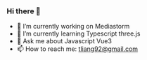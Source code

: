 ### Hi there 👋

- 🔭 I’m currently working on Mediastorm
- 🌱 I’m currently learning Typescript three.js
- 💬 Ask me about Javascript Vue3
- 📫 How to reach me: tliang92@gmail.com

<!--
**jimmyrogue/jimmyrogue** is a ✨ _special_ ✨ repository because its `README.md` (this file) appears on your GitHub profile.

Here are some ideas to get you started:

- 🔭 I’m currently working on ...
- 🌱 I’m currently learning ...
- 👯 I’m looking to collaborate on ...
- 🤔 I’m looking for help with ...
- 💬 Ask me about ...
- 📫 How to reach me: ...
- 😄 Pronouns: ...
- ⚡ Fun fact: ...
-->
